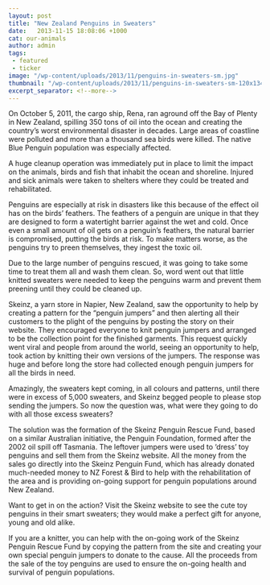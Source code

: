 ```yaml
---
layout: post
title: "New Zealand Penguins in Sweaters"
date:   2013-11-15 18:08:06 +1000
cat: our-animals
author: admin
tags: 
 - featured
 - ticker
image: "/wp-content/uploads/2013/11/penguins-in-sweaters-sm.jpg"
thumbnail: "/wp-content/uploads/2013/11/penguins-in-sweaters-sm-120x134.jpg"
excerpt_separator: <!--more-->
---
```

  <p>On October 5, 2011, the cargo ship, Rena, ran aground off the Bay of Plenty in New
  Zealand, spilling 350 tons of oil into the ocean and creating the country&rsquo;s worst
  environmental disaster in decades. Large areas<!--more--> of coastline were polluted and more than
  a thousand sea birds were killed. The native Blue Penguin population was especially
  affected.</p>

  <p>A huge cleanup operation was immediately put in place to limit the impact on the
  animals, birds and fish that inhabit the ocean and shoreline. Injured and sick animals
  were taken to shelters where they could be treated and rehabilitated.</p>

  <p>Penguins are especially at risk in disasters like this because of the effect oil has
  on the birds&rsquo; feathers. The feathers of a penguin are unique in that they are
  designed to form a watertight barrier against the wet and cold. Once even a small
  amount of oil gets on a penguin&rsquo;s feathers, the natural barrier is compromised,
  putting the birds at risk. To make matters worse, as the penguins try to preen
  themselves, they ingest the toxic oil.</p>

  <p>Due to the large number of penguins rescued, it was going to take some time to treat
  them all and wash them clean. So, word went out that little knitted sweaters were
  needed to keep the penguins warm and prevent them preening until they could be cleaned
  up.</p>

  <p>Skeinz, a yarn store in Napier, New Zealand, saw the opportunity to help by creating
  a pattern for the &ldquo;penguin jumpers&rdquo; and then alerting all their customers
  to the plight of the penguins by posting the story on their website. They encouraged
  everyone to knit penguin jumpers and arranged to be the collection point for the
  finished garments. This request quickly went viral and people from around the world,
  seeing an opportunity to help, took action by knitting their own versions of the
  jumpers. The response was huge and before long the store had collected enough penguin
  jumpers for all the birds in need.</p>

  <p>Amazingly, the sweaters kept coming, in all colours and patterns, until there were
  in excess of 5,000 sweaters, and Skeinz begged people to please stop sending the
  jumpers. So now the question was, what were they going to do with all those excess
  sweaters?</p>

  <p>The solution was the formation of the Skeinz Penguin Rescue Fund, based on a similar
  Australian initiative, the Penguin Foundation, formed after the 2002 oil spill off
  Tasmania. The leftover jumpers were used to &lsquo;dress&rsquo; toy penguins and sell
  them from the Skeinz website. All the money from the sales go directly into the Skeinz
  Penguin Fund, which has already donated much-needed money to NZ Forest &amp; Bird to
  help with the rehabilitation of the area and is providing on-going support for penguin
  populations around New Zealand.</p>

  <p>Want to get in on the action? Visit the Skeinz website to see the cute toy penguins
  in their smart sweaters; they would make a perfect gift for anyone, young and old
  alike.</p>

  <p>If you are a knitter, you can help with the on-going work of the Skeinz Penguin
  Rescue Fund by copying the pattern from the site and creating your own special penguin
  jumpers to donate to the cause. All the proceeds from the sale of the toy penguins are
  used to ensure the on-going health and survival of penguin populations.</p>
